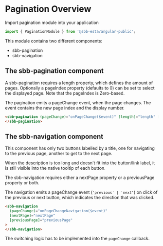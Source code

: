# Pagination Overview

Import pagination module into your application

```ts
import { PaginationModule } from '@sbb-esta/angular-public';
```

This module contains two different components:

- sbb-pagination
- sbb-navigation

## The sbb-pagination component

A sbb-pagination requires a length property, which defines the amount of pages.
Optionally a pageIndex property (defaults to 0) can be set to select the displayed page.
Note that the pageIndex is Zero-based.

The pagination emits a pageChange event, when the page changes. The event contains the new 
page index and the display number.

```html
<sbb-pagination (pageChange)="onPageChange($event)" [length]="length" [pageIndex]="pageIndex">
</sbb-pagination>
```


## The sbb-navigation component

This component has only two buttons labelled by a title, one for navigating to the previous page, another to get to the next page.

When the description is too long and doesn't fit into the button/link label, it is still visible into the native tooltip of each button.

The sbb-navigation requires either a nextPage property or a previousPage property or both.

The navigation emits a pageChange event (`'previous' | 'next'`) on click of the previous or next button,
which indicates the direction that was clicked.

```html
<sbb-navigation
  (pageChange)="onPageChangeNavigation($event)"
  [nextPage]="nextPage"
  [previousPage]="previousPage"
>
</sbb-navigation>
```

The switching logic has to be implemented into the `pageChange` callback.
